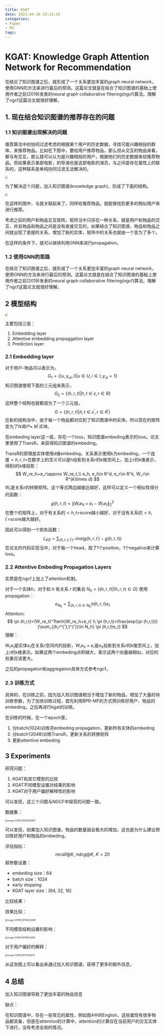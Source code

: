 ```yaml
---
title: KGAT
date: 2021-04-16 15:21:24
categories:
- Paper
- RS
tags:
---
```


# KGAT: Knowledge Graph Attention Network for Recommendation

在结合了知识图谱之后，就形成了一个关系更加丰富的graph neural network，使用GNN的方法来进行最后的预测。这篇论文就是在结合了知识图谱的基础上使用作者之前(2019)发表的neural graph collaborative filtering(ngcf)算法。理解了ngcf这篇论文就很好理解。

<!--more-->

## 1. 现在结合知识图谱的推荐存在的问题

### 1.1 知识图谱出现解决的问题

推荐算法中的协同过滤考虑的根据某个用户的历史数据，寻找可能兴趣相投的群体，来推荐物品。比如在下图中，要给用户推荐物品，那么但从交互的物品来看，都与有交互，那么就可以认为是兴趣相投的用户，根据他们的历史数据来给推荐物品。但如果表示某部电影，的导演也是这部电影的演员，与之间是存在属性上的联系的，这种联系是单纯协同过滤无法解决的。

<img src="https://lxy-blog-pics.oss-cn-beijing.aliyuncs.com/asssets/image-20191214102753089-8557739.png" style="zoom:50%;" />

为了解决这个问题，加入知识图谱(knowledge graph)，形成了下面的结构。

<img src="https://lxy-blog-pics.oss-cn-beijing.aliyuncs.com/asssets/image-20191229105855957-8557739.png" style="zoom:50%;" />

在这样的图中，与就关联起来了。同样给推荐物品，就能够找到更多的相似用户来进行推荐。

考虑之前的用户和物品交互矩阵，矩阵当中只存在一种关系，就是用户和物品的交互，并且物品和物品之间是没有直接交互的，如果结合了知识图谱，物品和物品之间就出现了直接的关系，增加了新的实体，矩阵中的关系也就由一个变为了多个。

在这样的条件下，就可以继续利用GNN来进行propagation。

### 1.2 使用GNN的思路

在结合了知识图谱之后，就形成了一个关系更加丰富的graph neural network，使用GNN的方法来进行最后的预测。这篇论文就是在结合了知识图谱的基础上使用作者之前(2019)发表的neural graph collaborative filtering(ngcf)算法。理解了ngcf这篇论文就很好理解。

## 2 模型结构

<img src="https://lxy-blog-pics.oss-cn-beijing.aliyuncs.com/asssets/image-20191214103645598-8557739.png" style="zoom:50%;" />

主要包括三层：

1. Embedding layer
2. Attentive embedding propaggation layer
3. Prediction layer

### 2.1 Embedding layer

对于用户-物品可以表示为，
$$
G_1 = \{(u, y_{ui}, i)|u\in U, i\in I, y_{ui}=1\}
$$
知识图谱使用下面的三元组来表示，
$$
G_2 = \{(h, r, t)|h,t\in \epsilon , r\in R\}
$$
这样整个结构也就都成为了一个三元组，
$$
G = \{(h, r, t)|h,t\in \epsilon^{'} , r\in R^{'}\}
$$
在新的结构当中，由于每一个物品都对应到了知识图谱中的实体。所以现在的矩阵变为了$N用户\times\ M^{'}实体$。

在embeding layer这一层，存在一个loss，知识图谱embeding表示的loss。论文里使用了TransR，来获得知识图谱的embeding。

TransR的原理是实体使用d维embeding，关系表示使用k为embeding，一个连接$<h, r, t>$在数学上的含义可以是h投影到关系r的k维空间上，加上r的k维表示，得到t的k维投影：
$$
W_re_h+e_r\approx W_re_t,\\ e_h, e_t\in R^d, e_r\in R^k, W_r\in R^{k\times d}
$$
$W_r$是关系r的转换矩阵。这个等式两边越接近越好，这样可以定义一个相似性得分的函数：
$$
g(h,r,t)={\lVert W_re_h+e_r-W_re_t \rVert}^2_2
$$
在整个的矩阵上，对于有关系的$<h, t>$score越小越好，对于没有关系的$<h, t^{'}>$score越大越好。

因此可以得到一个损失函数：
$$
L_{KG}=\sum_{(h,r,t,t^{'})}{-ln\sigma (g(h,r,t^{'})-g(h,r,t)) }
$$
在论文的代码实现当中，对于每一个head，取了1个positive，1个negative来计算loss。

### 2.2 Attentive Embeding Propagation Layers

实质是在ngcf上加上了attention机制。

对于一个实体$h$，对于和 $h$ 有关系 $r$ 的集合 $N_h=\{ (h,r,t)|(h,r,t)\in G \}$ 使用propagation：
$$
e_{N_h}=\sum_{(h,r,t)\in N_h} \pi (h,r,t)e_t
$$
Attention:
$$
\pi (h,r,t)=(W_re_t)^Ttanh(W_re_h+e_r) \\
\pi (h,r,t)=\frac{exp(\pi (h,r,t))}{\sum_{(h,r^{'},t^{'})\in N_h} \pi (h,r,t)e_t}
$$
理解：

$W_re_t$是实体$e_t$在关系$r$空间内的投影，$W_re_h+e_r$是$e_h$投影到关系$r$的k维空间上，加上r的k维表示。如果这两个embeding点积越大，表示这两个向量越相似，对应的权重应该更大。

之后的propagation和aggregation具体方式参考ngcf。

### 2.3 训练方式

具体的，在训练之前，因为加入知识图谱相当于增加了新的物品，增加了大量的待训练参数，为了加快训练过程，首先利用BPR-MF的方式预训练好用户、物品的embeding，之后再进行kgat的训练。

在训练的时候，在一个epoch里，

1. 分batch(1024)训练完embeding propagation，更新所有实体的embeding
2. 分batch‘(2048)训练TransR，更新关系的转换矩阵  
3. 更新attentive embeding

## 3 Experiments

研究问题：

1. KGAT和其它模型的比较
2. KGAT不同模型设置对结果的影响
3. KGAT对于用户偏好解释性的影响

可以发现，这三个问题与NGCF中探究的问题一致。

数据集：

<img src="https://lxy-blog-pics.oss-cn-beijing.aliyuncs.com/asssets/image-20191214110411611-8557739.png" alt="image-20191229105855957" style="zoom:50%;" />

可以发现，如果加入知识图谱，物品的数量就会极大的增加，这也是为什么建议预训练好用户和物品的embeding。

评估指标：
$$
recall@K,\ ndcg@K,\ K=20
$$
超参数设置：

- embeding size：64
- batch size：1024
- early stopping
- KGAT layer size：[64, 32, 16]

比较结果：

效果比较：

<img src="https://lxy-blog-pics.oss-cn-beijing.aliyuncs.com/asssets/image-20191229110432499-8557739.png" alt="image-20191229110432499" style="zoom:50%;" />

不同模型结构设置的影响：

<img src="https://lxy-blog-pics.oss-cn-beijing.aliyuncs.com/asssets/image-20191229111040431-8557739.png" alt="image-20191229110623067" style="zoom:50%;" />

对于用户偏好的解释：

<img src="https://lxy-blog-pics.oss-cn-beijing.aliyuncs.com/asssets/image-20191229110623067-8557739.png" alt="image-20191229111040431" style="zoom:50%;" />

从这张图上可以看出来通过加入知识图谱，获得了更多的额外信息。

## 4 总结

加入知识图谱导致了更加丰富的物品信息

缺点：

在知识图谱中，存在一些常见的属性，例如图4中的English，这些属性有很多物品都具备，但是在attention的计算中，attention的计算仅在当前用户的交互实体下进行，没有考虑全局的情况。